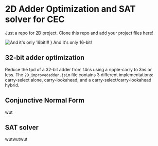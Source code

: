 # 2D Adder Optimization and SAT solver for CEC

Just a repo for 2D project. Clone this repo and add your project files here!

![And it's only 16bit!!!](https://raw.githubusercontent.com/tjjjwxzq/2D_adder-optimization-cec-sat-solver/master/16-bit_KSA.jpg?token=ALJdU9myfLnudyxPFTv7vJgd374srFIDks5WP3o5wA==)
}
And it's only 16-bit!

## 32-bit adder optimization
Reduce the tpd of a 32-bit adder from 14ns using a ripple-carry to 3ns or less. The `2D_improvedadder.jsim` file contains 3 different implementations: carry-select alone, carry-lookahead, and a carry-select/carry-lookahead hybrid. 

## Conjunctive Normal Form
wut

## SAT solver
wutwutwut

